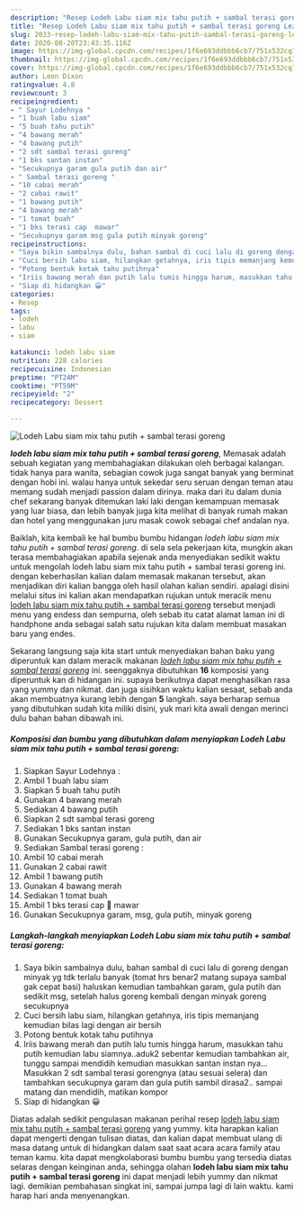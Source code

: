 ```yaml
---
description: "Resep Lodeh Labu siam mix tahu putih + sambal terasi goreng Lezat"
title: "Resep Lodeh Labu siam mix tahu putih + sambal terasi goreng Lezat"
slug: 2033-resep-lodeh-labu-siam-mix-tahu-putih-sambal-terasi-goreng-lezat
date: 2020-08-20T23:43:35.116Z
image: https://img-global.cpcdn.com/recipes/1f6e693ddbbb6cb7/751x532cq70/lodeh-labu-siam-mix-tahu-putih-sambal-terasi-goreng-foto-resep-utama.jpg
thumbnail: https://img-global.cpcdn.com/recipes/1f6e693ddbbb6cb7/751x532cq70/lodeh-labu-siam-mix-tahu-putih-sambal-terasi-goreng-foto-resep-utama.jpg
cover: https://img-global.cpcdn.com/recipes/1f6e693ddbbb6cb7/751x532cq70/lodeh-labu-siam-mix-tahu-putih-sambal-terasi-goreng-foto-resep-utama.jpg
author: Leon Dixon
ratingvalue: 4.8
reviewcount: 3
recipeingredient:
- " Sayur Lodehnya "
- "1 buah labu siam"
- "5 buah tahu putih"
- "4 bawang merah"
- "4 bawang putih"
- "2 sdt sambal terasi goreng"
- "1 bks santan instan"
- "Secukupnya garam gula putih dan air"
- " Sambal terasi goreng "
- "10 cabai merah"
- "2 cabai rawit"
- "1 bawang putih"
- "4 bawang merah"
- "1 tomat buah"
- "1 bks terasi cap  mawar"
- "Secukupnya garam msg gula putih minyak goreng"
recipeinstructions:
- "Saya bikin sambalnya dulu, bahan sambal di cuci lalu di goreng dengan minyak yg tdk terlalu banyak (tomat hrs benar2 matang supaya sambal gak cepat basi) haluskan kemudian tambahkan garam, gula putih dan sedikit msg, setelah halus goreng kembali dengan minyak goreng secukupnya"
- "Cuci bersih labu siam, hilangkan getahnya, iris tipis memanjang kemudian bilas lagi dengan air bersih"
- "Potong bentuk kotak tahu putihnya"
- "Iriis bawang merah dan putih lalu tumis hingga harum, masukkan tahu putih kemudian labu siamnya..aduk2 sebentar kemudian tambahkan air, tunggu sampai mendidih kemudian masukkan santan instan nya... Masukkan 2 sdt sambal terasi gorengnya (atau sesuai selera) dan tambahkan secukupnya garam dan gula putih sambil dirasa2.. sampai matang dan mendidih, matikan kompor"
- "Siap di hidangkan 😀"
categories:
- Resep
tags:
- lodeh
- labu
- siam

katakunci: lodeh labu siam 
nutrition: 228 calories
recipecuisine: Indonesian
preptime: "PT24M"
cooktime: "PT59M"
recipeyield: "2"
recipecategory: Dessert

---
```



![Lodeh Labu siam mix tahu putih + sambal terasi goreng](https://img-global.cpcdn.com/recipes/1f6e693ddbbb6cb7/751x532cq70/lodeh-labu-siam-mix-tahu-putih-sambal-terasi-goreng-foto-resep-utama.jpg)

<b><i>lodeh labu siam mix tahu putih + sambal terasi goreng</i></b>, Memasak adalah sebuah kegiatan yang membahagiakan dilakukan oleh berbagai kalangan. tidak hanya para wanita, sebagian cowok juga sangat banyak yang berminat dengan hobi ini. walau hanya untuk sekedar seru seruan dengan teman atau memang sudah menjadi passion dalam dirinya. maka dari itu dalam dunia chef sekarang banyak ditemukan laki laki dengan kemampuan memasak yang luar biasa, dan lebih banyak juga kita melihat di banyak rumah makan dan hotel yang menggunakan juru masak cowok sebagai chef andalan nya.

Baiklah, kita kembali ke hal bumbu bumbu hidangan <i>lodeh labu siam mix tahu putih + sambal terasi goreng</i>. di sela sela pekerjaan kita, mungkin akan terasa membahagiakan apabila sejenak anda menyediakan sedikit waktu untuk mengolah lodeh labu siam mix tahu putih + sambal terasi goreng ini. dengan keberhasilan kalian dalam memasak makanan tersebut, akan menjadikan diri kalian bangga oleh hasil olahan kalian sendiri. apalagi disini melalui situs ini kalian akan mendapatkan rujukan untuk meracik menu <u>lodeh labu siam mix tahu putih + sambal terasi goreng</u> tersebut menjadi menu yang endess dan sempurna, oleh sebab itu catat alamat laman ini di handphone anda sebagai salah satu rujukan kita dalam membuat masakan baru yang endes.




Sekarang langsung saja kita start untuk menyediakan bahan baku yang diperuntuk kan dalam meracik makanan <u><i>lodeh labu siam mix tahu putih + sambal terasi goreng</i></u> ini. seenggaknya dibutuhkan <b>16</b> komposisi yang diperuntuk kan di hidangan ini. supaya berikutnya dapat menghasilkan rasa yang yummy dan nikmat. dan juga sisihkan waktu kalian sesaat, sebab anda akan membuatnya kurang lebih dengan <b>5</b> langkah. saya berharap semua yang dibutuhkan sudah kita miliki disini, yuk mari kita awali dengan merinci dulu bahan bahan dibawah ini.

<!--inarticleads1-->

##### Komposisi dan bumbu yang dibutuhkan dalam menyiapkan Lodeh Labu siam mix tahu putih + sambal terasi goreng:

1. Siapkan  Sayur Lodehnya :
1. Ambil 1 buah labu siam
1. Siapkan 5 buah tahu putih
1. Gunakan 4 bawang merah
1. Sediakan 4 bawang putih
1. Siapkan 2 sdt sambal terasi goreng
1. Sediakan 1 bks santan instan
1. Gunakan Secukupnya garam, gula putih, dan air
1. Sediakan  Sambal terasi goreng :
1. Ambil 10 cabai merah
1. Gunakan 2 cabai rawit
1. Ambil 1 bawang putih
1. Gunakan 4 bawang merah
1. Sediakan 1 tomat buah
1. Ambil 1 bks terasi cap 🌹 mawar
1. Gunakan Secukupnya garam, msg, gula putih, minyak goreng




<!--inarticleads2-->

##### Langkah-langkah menyiapkan Lodeh Labu siam mix tahu putih + sambal terasi goreng:

1. Saya bikin sambalnya dulu, bahan sambal di cuci lalu di goreng dengan minyak yg tdk terlalu banyak (tomat hrs benar2 matang supaya sambal gak cepat basi) haluskan kemudian tambahkan garam, gula putih dan sedikit msg, setelah halus goreng kembali dengan minyak goreng secukupnya
1. Cuci bersih labu siam, hilangkan getahnya, iris tipis memanjang kemudian bilas lagi dengan air bersih
1. Potong bentuk kotak tahu putihnya
1. Iriis bawang merah dan putih lalu tumis hingga harum, masukkan tahu putih kemudian labu siamnya..aduk2 sebentar kemudian tambahkan air, tunggu sampai mendidih kemudian masukkan santan instan nya... Masukkan 2 sdt sambal terasi gorengnya (atau sesuai selera) dan tambahkan secukupnya garam dan gula putih sambil dirasa2.. sampai matang dan mendidih, matikan kompor
1. Siap di hidangkan 😀




Diatas adalah sedikit pengulasan makanan perihal resep <u>lodeh labu siam mix tahu putih + sambal terasi goreng</u> yang yummy. kita harapkan kalian dapat mengerti dengan tulisan diatas, dan kalian dapat membuat ulang di masa datang untuk di hidangkan dalam saat saat acara acara family atau teman kamu. kita dapat mengkolaborasi bumbu bumbu yang tersedia diatas selaras dengan keinginan anda, sehingga olahan <b>lodeh labu siam mix tahu putih + sambal terasi goreng</b> ini dapat menjadi lebih yummy dan nikmat lagi. demikian pembahasan singkat ini, sampai jumpa lagi di lain waktu. kami harap hari anda menyenangkan.
